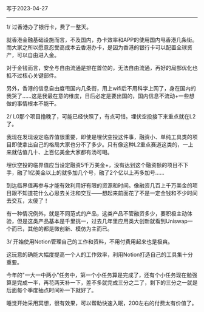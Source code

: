 写于2023-04-27

-----

1/ 过香港办了银行卡，费了一整天。

就香港金融基础设施而言，不及国内，办卡效率和APP的使用国内甩香港几条街。而大家之所以愿意忍受高成本去香港办卡，是因为香港的银行卡可以配置全球资产，可以自由进入金。

对于金钱而言，安全与自由流通是排在首位的，无法自由流通，再好的局部优化也抵不过核心关键部件。

另外，香港的信息自由度甩国内几条街，用上wifi后不用科学上网了，身在国内的我哭了……这是我最在意的维度，日后必定是要出国的，国内信息不流动+一些想做的事情根本不能干。

2/ L0那个项目撸晚了，可能已经快照了，有点可惜。埋伏空投接下来重点就在L2了。

我现在发现设定临界值很重要，即使是埋伏空投这件事，融资小、单纯工具类的项目即使拿出自己的格局大家也分不了多少。只有像这种L2重点赛道这类的，一上来就估值几十、上百亿美金大家都有汤可喝。

埋伏空投的临界值应当设定融资5千万美金+，没有达到这个融资额的项目不下手，融了1亿美金以上的就多加几个号，融了2个亿以上再多加号……

到达临界值再参与才能有效利用好有限的资源和时间。像融资几百上千万美金的项目跟不知道花什么心思去关注和交互——想起来前面花了不是一定金钱和不少时间去交互，太傻了！

有一种情况例外，就是不同范式的产品，这类产品不管融资多少，要积极主动体验，但是这类产品基本是千里挑一，过去几年里应用类大创新就看到Uniswap一个而已，其他的都是微创新、模仿为主而已。

3/ 开始使用Notion管理自己的工作和资料，不用付费用起来也是极爽。

这玩意的确能大幅度提高一个人的工作效率，利用Notion打造自己的工具集十分重要。

今年的"一大一中两小”任务中，第一个小任务算是完成了，还有个小任务现在勉强算是完成一半，再花两天补一下，差不多就完成三分之二了，剩下的三分之一就是后面每个季度抽点时间补一下就好了。

睡觉开始采用冥想，很有效果，可以帮助快速入眠，200左右的付费太有价值了。 



